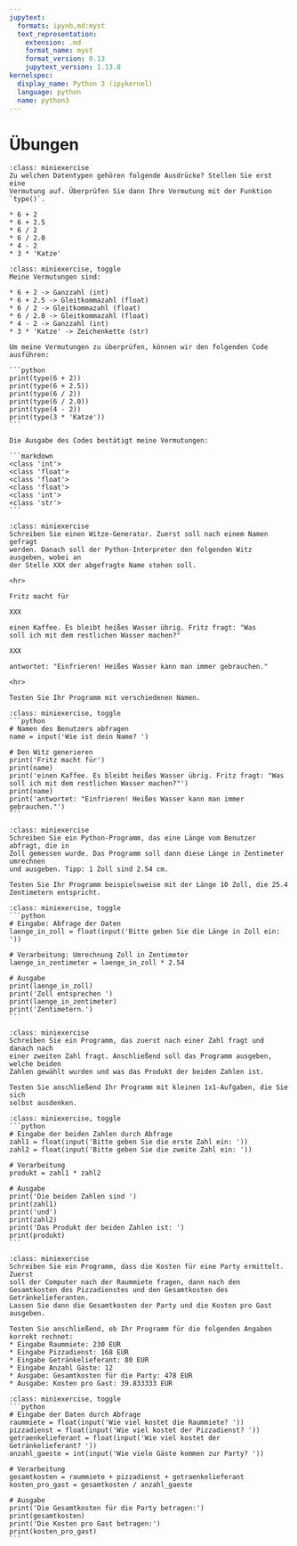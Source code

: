 ```yaml
---
jupytext:
  formats: ipynb,md:myst
  text_representation:
    extension: .md
    format_name: myst
    format_version: 0.13
    jupytext_version: 1.13.8
kernelspec:
  display_name: Python 3 (ipykernel)
  language: python
  name: python3
---
```


# Übungen

```{admonition} Übung 2.1
:class: miniexercise
Zu welchen Datentypen gehören folgende Ausdrücke? Stellen Sie erst eine
Vermutung auf. Überprüfen Sie dann Ihre Vermutung mit der Funktion `type()`.

* 6 + 2
* 6 + 2.5
* 6 / 2
* 6 / 2.0
* 4 - 2
* 3 * 'Katze'
```

````{admonition} Lösung
:class: miniexercise, toggle
Meine Vermutungen sind:

* 6 + 2 -> Ganzzahl (int)
* 6 + 2.5 -> Gleitkommazahl (float)
* 6 / 2 -> Gleitkommazahl (float)
* 6 / 2.0 -> Gleitkommazahl (float)
* 4 - 2 -> Ganzzahl (int)
* 3 * 'Katze' -> Zeichenkette (str)

Um meine Vermutungen zu überprüfen, können wir den folgenden Code ausführen:

```python
print(type(6 + 2))
print(type(6 + 2.5))
print(type(6 / 2))
print(type(6 / 2.0))
print(type(4 - 2))
print(type(3 * 'Katze'))
```

Die Ausgabe des Codes bestätigt meine Vermutungen:

```markdown
<class 'int'>
<class 'float'>
<class 'float'>
<class 'float'>
<class 'int'>
<class 'str'>
```
````

```{admonition} Übung 2.2
:class: miniexercise
Schreiben Sie einen Witze-Generator. Zuerst soll nach einem Namen gefragt
werden. Danach soll der Python-Interpreter den folgenden Witz ausgeben, wobei an
der Stelle XXX der abgefragte Name stehen soll.

<hr>

Fritz macht für

XXX 

einen Kaffee. Es bleibt heißes Wasser übrig. Fritz fragt: "Was
soll ich mit dem restlichen Wasser machen?" 

XXX 

antwortet: "Einfrieren! Heißes Wasser kann man immer gebrauchen."

<hr> 

Testen Sie Ihr Programm mit verschiedenen Namen.
```

````{admonition} Lösung
:class: miniexercise, toggle
```python
# Namen des Benutzers abfragen
name = input('Wie ist dein Name? ')

# Den Witz generieren
print('Fritz macht für')
print(name)
print('einen Kaffee. Es bleibt heißes Wasser übrig. Fritz fragt: "Was soll ich mit dem restlichen Wasser machen?"')
print(name)
print('antwortet: "Einfrieren! Heißes Wasser kann man immer gebrauchen."')
```
````


```{admonition} Übung 2.3
:class: miniexercise
Schreiben Sie ein Python-Programm, das eine Länge vom Benutzer abfragt, die in
Zoll gemessen wurde. Das Programm soll dann diese Länge in Zentimeter umrechnen
und ausgeben. Tipp: 1 Zoll sind 2.54 cm.

Testen Sie Ihr Programm beispielsweise mit der Länge 10 Zoll, die 25.4
Zentimetern entspricht. 
```

````{admonition} Lösung
:class: miniexercise, toggle
```python
# Eingabe: Abfrage der Daten
laenge_in_zoll = float(input('Bitte geben Sie die Länge in Zoll ein: '))

# Verarbeitung: Umrechnung Zoll in Zentimeter
laenge_in_zentimeter = laenge_in_zoll * 2.54

# Ausgabe
print(laenge_in_zoll)
print('Zoll entsprechen ')
print(laenge_in_zentimeter)
print('Zentimetern.')
```
````


```{admonition} Übung 2.4
:class: miniexercise
Schreiben Sie ein Programm, das zuerst nach einer Zahl fragt und danach nach
einer zweiten Zahl fragt. Anschließend soll das Programm ausgeben, welche beiden
Zahlen gewählt wurden und was das Produkt der beiden Zahlen ist.

Testen Sie anschließend Ihr Programm mit kleinen 1x1-Aufgaben, die Sie sich
selbst ausdenken.
```

````{admonition} Lösung
:class: miniexercise, toggle
```python
# Eingabe der beiden Zahlen durch Abfrage
zahl1 = float(input('Bitte geben Sie die erste Zahl ein: '))
zahl2 = float(input('Bitte geben Sie die zweite Zahl ein: '))

# Verarbeitung
produkt = zahl1 * zahl2

# Ausgabe
print('Die beiden Zahlen sind ')
print(zahl1)
print('und')
print(zahl2)
print('Das Produkt der beiden Zahlen ist: ')
print(produkt)
```
````

```{admonition} Übung 2.5
:class: miniexercise
Schreiben Sie ein Programm, dass die Kosten für eine Party ermittelt. Zuerst
soll der Computer nach der Raummiete fragen, dann nach den
Gesamtkosten des Pizzadienstes und den Gesamtkosten des Getränkelieferanten.
Lassen Sie dann die Gesamtkosten der Party und die Kosten pro Gast ausgeben.

Testen Sie anschließend, ob Ihr Programm für die folgenden Angaben korrekt rechnet:
* Eingabe Raummiete: 230 EUR
* Eingabe Pizzadienst: 168 EUR
* Eingabe Getränkelieferant: 80 EUR
* Eingabe Anzahl Gäste: 12
* Ausgabe: Gesamtkosten für die Party: 478 EUR
* Ausgabe: Kosten pro Gast: 39.833333 EUR
```


````{admonition} Lösung
:class: miniexercise, toggle
```python
# Eingabe der Daten durch Abfrage
raummiete = float(input('Wie viel kostet die Raummiete? '))
pizzadienst = float(input('Wie viel kostet der Pizzadienst? '))
getraenkelieferant = float(input('Wie viel kostet der Getränkelieferant? '))
anzahl_gaeste = int(input('Wie viele Gäste kommen zur Party? '))

# Verarbeitung
gesamtkosten = raummiete + pizzadienst + getraenkelieferant
kosten_pro_gast = gesamtkosten / anzahl_gaeste

# Ausgabe
print('Die Gesamtkosten für die Party betragen:')
print(gesamtkosten)
print('Die Kosten pro Gast betragen:')
print(kosten_pro_gast)
```
````
